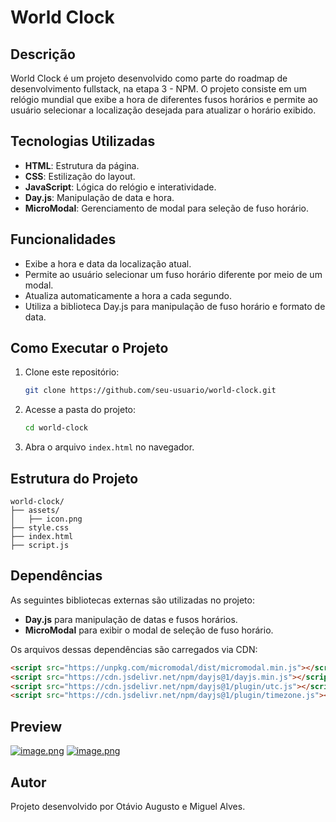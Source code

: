# World Clock

## Descrição
World Clock é um projeto desenvolvido como parte do roadmap de desenvolvimento fullstack, na etapa 3 - NPM. O projeto consiste em um relógio mundial que exibe a hora de diferentes fusos horários e permite ao usuário selecionar a localização desejada para atualizar o horário exibido.

## Tecnologias Utilizadas
- **HTML**: Estrutura da página.
- **CSS**: Estilização do layout.
- **JavaScript**: Lógica do relógio e interatividade.
- **Day.js**: Manipulação de data e hora.
- **MicroModal**: Gerenciamento de modal para seleção de fuso horário.

## Funcionalidades
- Exibe a hora e data da localização atual.
- Permite ao usuário selecionar um fuso horário diferente por meio de um modal.
- Atualiza automaticamente a hora a cada segundo.
- Utiliza a biblioteca Day.js para manipulação de fuso horário e formato de data.

## Como Executar o Projeto
1. Clone este repositório:
   ```sh
   git clone https://github.com/seu-usuario/world-clock.git
   ```
2. Acesse a pasta do projeto:
   ```sh
   cd world-clock
   ```
3. Abra o arquivo `index.html` no navegador.

## Estrutura do Projeto
```
world-clock/
├── assets/
│   ├── icon.png
├── style.css
├── index.html
├── script.js
```

## Dependências
As seguintes bibliotecas externas são utilizadas no projeto:
- **Day.js** para manipulação de datas e fusos horários.
- **MicroModal** para exibir o modal de seleção de fuso horário.

Os arquivos dessas dependências são carregados via CDN:
```html
<script src="https://unpkg.com/micromodal/dist/micromodal.min.js"></script>
<script src="https://cdn.jsdelivr.net/npm/dayjs@1/dayjs.min.js"></script>
<script src="https://cdn.jsdelivr.net/npm/dayjs@1/plugin/utc.js"></script>
<script src="https://cdn.jsdelivr.net/npm/dayjs@1/plugin/timezone.js"></script>
```

## Preview

[![image.png](https://i.postimg.cc/nLLs4tCV/image.png)](https://postimg.cc/dhztFp2g)
[![image.png](https://i.postimg.cc/g2zrpPyy/image.png)](https://postimg.cc/PP7db9RN)

## Autor
Projeto desenvolvido por Otávio Augusto e Miguel Alves.
